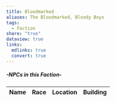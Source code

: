 ```yaml
---
title: Bloodmarked
aliases: The Bloodmarked, Bloody Boys
tags:
  - Faction
share: "true"
dataview: true
links:
  mdlinks: true
  convert: true
---
```



##### -NPCs in this Faction-
| Name | Race | Location | Building |
| ---- | ---- | -------- | -------- |

